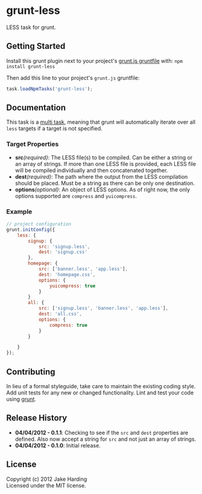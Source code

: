 # grunt-less

LESS task for grunt.

## Getting Started
Install this grunt plugin next to your project's [grunt.js gruntfile][getting_started] with: `npm install grunt-less`

Then add this line to your project's `grunt.js` gruntfile:

```javascript
task.loadNpmTasks('grunt-less');
```

[grunt]: https://github.com/cowboy/grunt
[getting_started]: https://github.com/cowboy/grunt/blob/master/docs/getting_started.md

## Documentation
This task is a [multi task][types_of_tasks], meaning that grunt will automatically iterate over all `less` targets if a target is not specified.

### Target Properties
*   __src__*(required)*: The LESS file(s) to be compiled. Can be either a string or an array of strings. If more than one LESS file is provided, each LESS file will be compiled individually and then concatenated together.
*   __dest__*(required)*: The path where the output from the LESS compilation should be placed. Must be a string as there can be only one destination.
*   __options__*(optional)*: An object of LESS options. As of right now, the only options supported are ```compress``` and ```yuicompress```.

### Example

```javascript
// project configuration
grunt.initConfig({
    less: {
        signup: {
            src: 'signup.less',
            dest: 'signup.css'
        },
        homepage: {
            src: ['banner.less', 'app.less'],
            dest: 'homepage.css',
            options: {
                yuicompress: true
            }
        }
        all: {
            src: ['signup.less', 'banner.less', 'app.less'],
            dest: 'all.css',
            options: {
                compress: true
            }
        }

    }
});
```

[types_of_tasks]: https://github.com/cowboy/grunt/blob/master/docs/types_of_tasks.md

## Contributing
In lieu of a formal styleguide, take care to maintain the existing coding style. Add unit tests for any new or changed functionality. Lint and test your code using [grunt][grunt].

## Release History
*   __04/04/2012 - 0.1.1__: Checking to see if the ```src``` and ```dest``` properties are defined. Also now accept a string for ```src``` and not just an array of strings.
*   __04/04/2012 - 0.1.0__: Initial release.

## License
Copyright (c) 2012 Jake Harding  
Licensed under the MIT license.
